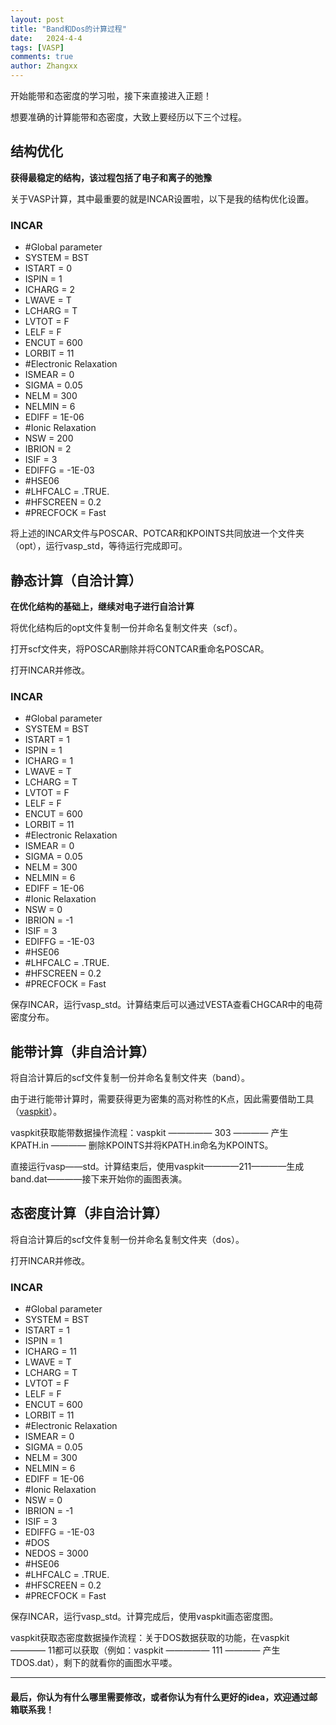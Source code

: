```yaml
---
layout: post
title: "Band和Dos的计算过程"
date:   2024-4-4
tags: [VASP]
comments: true
author: Zhangxx
---
```


开始能带和态密度的学习啦，接下来直接进入正题！

<!-- more -->

想要准确的计算能带和态密度，大致上要经历以下三个过程。
## 结构优化
**获得最稳定的结构，该过程包括了电子和离子的弛豫**

关于VASP计算，其中最重要的就是INCAR设置啦，以下是我的结构优化设置。

### INCAR
- #Global  parameter
- SYSTEM = BST
- ISTART = 0
- ISPIN  = 1 
- ICHARG = 2
- LWAVE = T 
- LCHARG = T 
- LVTOT = F 
- LELF = F 
- ENCUT = 600 
- LORBIT = 11
- #Electronic Relaxation
- ISMEAR = 0
- SIGMA = 0.05
- NELM = 300
- NELMIN = 6
- EDIFF = 1E-06
- #Ionic Relaxation
- NSW = 200
- IBRION = 2
- ISIF = 3
- EDIFFG = -1E-03
- #HSE06
- #LHFCALC   = .TRUE.
- #HFSCREEN  = 0.2 
- #PRECFOCK  = Fast
 
将上述的INCAR文件与POSCAR、POTCAR和KPOINTS共同放进一个文件夹（opt），运行vasp_std，等待运行完成即可。

## 静态计算（自洽计算）
**在优化结构的基础上，继续对电子进行自洽计算**

将优化结构后的opt文件复制一份并命名复制文件夹（scf）。

打开scf文件夹，将POSCAR删除并将CONTCAR重命名POSCAR。

打开INCAR并修改。

### INCAR
- #Global  parameter
- SYSTEM = BST
- ISTART = 1
- ISPIN  = 1 
- ICHARG = 1
- LWAVE = T 
- LCHARG = T 
- LVTOT = F 
- LELF = F 
- ENCUT = 600 
- LORBIT = 11
- #Electronic Relaxation
- ISMEAR = 0
- SIGMA = 0.05
- NELM = 300
- NELMIN = 6
- EDIFF = 1E-06
- #Ionic Relaxation
- NSW = 0
- IBRION = -1
- ISIF = 3
- EDIFFG = -1E-03
- #HSE06
- #LHFCALC   = .TRUE.
- #HFSCREEN  = 0.2 
- #PRECFOCK  = Fast

保存INCAR，运行vasp_std。计算结束后可以通过VESTA查看CHGCAR中的电荷密度分布。

## 能带计算（非自洽计算）

将自洽计算后的scf文件复制一份并命名复制文件夹（band）。

由于进行能带计算时，需要获得更为密集的高对称性的K点，因此需要借助工具（[vaspkit](https://vaspkit.com)）。

vaspkit获取能带数据操作流程：vaspkit ————— 303 ———— 产生KPATH.in ———— 删除KPOINTS并将KPATH.in命名为KPOINTS。

直接运行vasp——std。计算结束后，使用vaspkit————211————生成band.dat————接下来开始你的画图表演。

## 态密度计算（非自洽计算）

将自洽计算后的scf文件复制一份并命名复制文件夹（dos）。

打开INCAR并修改。

### INCAR
- #Global  parameter
- SYSTEM = BST
- ISTART = 1
- ISPIN  = 1 
- ICHARG = 11
- LWAVE = T 
- LCHARG = T 
- LVTOT = F 
- LELF = F 
- ENCUT = 600 
- LORBIT = 11
- #Electronic Relaxation
- ISMEAR = 0
- SIGMA = 0.05
- NELM = 300
- NELMIN = 6
- EDIFF = 1E-06
- #Ionic Relaxation
- NSW = 0
- IBRION = -1
- ISIF = 3
- EDIFFG = -1E-03
- #DOS
- NEDOS = 3000
- #HSE06
- #LHFCALC   = .TRUE.
- #HFSCREEN  = 0.2 
- #PRECFOCK  = Fast

保存INCAR，运行vasp_std。计算完成后，使用vaspkit画态密度图。

vaspkit获取态密度数据操作流程：关于DOS数据获取的功能，在vaspkit ———— 11都可以获取（例如：vaspkit ————— 111 ———— 产生TDOS.dat），剩下的就看你的画图水平喽。


---
#### 最后，你认为有什么哪里需要修改，或者你认为有什么更好的idea，欢迎通过邮箱联系我！
